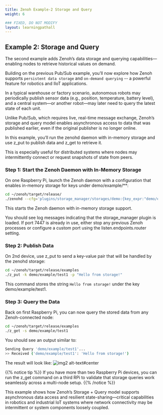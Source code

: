 ```yaml
---
title: Zenoh Example-2 Storage and Query
weight: 6

### FIXED, DO NOT MODIFY
layout: learningpathall
---
```


## Example 2: Storage and Query

The second example adds Zenoh’s data storage and querying capabilities—enabling nodes to retrieve historical values on demand.

Building on the previous Pub/Sub example, you’ll now explore how Zenoh supports `persistent data storage` and `on-demand querying` -- a powerful feature for robotics and IIoT applications.

In a typical warehouse or factory scenario, autonomous robots may periodically publish sensor data (e.g., position, temperature, battery level), and a central system—or another robot—may later need to query the latest state of each unit. 

Unlike Pub/Sub, which requires live, real-time message exchange, Zenoh’s storage and query model enables asynchronous access to data that was published earlier, even if the original publisher is no longer online.

In this example, you’ll run the zenohd daemon with in-memory storage and use z_put to publish data and z_get to retrieve it.

This is especially useful for distributed systems where nodes may intermittently connect or request snapshots of state from peers.


### Step 1: Start the Zenoh Daemon with In-Memory Storage

On one Raspberry Pi, launch the Zenoh daemon with a configuration that enables in-memory storage for keys under demo/example/**:

```bash
cd ~/zenoh/target/release/
./zenohd --cfg='plugins/storage_manager/storages/demo:{key_expr:"demo/example/**",volume:"memory"}' &
```

This starts the Zenoh daemon with in-memory storage support. 

You should see log messages indicating that the storage_manager plugin is loaded.
If port 7447 is already in use, either stop any previous Zenoh processes or configure a custom port using the listen.endpoints.router setting.

### Step 2: Publish Data

On 2nd device, use z_put to send a key-value pair that will be handled by the zenohd storage:

```bash
cd ~/zenoh/target/release/examples
./z_put -k demo/example/test1 -p "Hello from storage!"
```

This command stores the string `Hello from storage!` under the key demo/example/test1.


### Step 3: Query the Data

Back on first Raspberry Pi, you can now query the stored data from any Zenoh-connected node:

```bash
cd ~/zenoh/target/release/examples
./z_get -s demo/example/test1
```

You should see an output similar to:

```bash
Sending Query 'demo/example/test1'...
>> Received ('demo/example/test1': 'Hello from storage!')
```

The result will look like: 
![img2 alt-text#center](zenoh_ex2.gif "Figure 2: Storage and Query")

{{% notice tip %}}
If you have more than two Raspberry Pi devices, you can run the z_get command on a third RPi to validate that storage queries work seamlessly across a multi-node setup.
{{% /notice %}}

This example shows how Zenoh’s Storage + Query model supports asynchronous data access and resilient state-sharing—critical capabilities in robotics and industrial IoT systems where network connectivity may be intermittent or system components loosely coupled.

